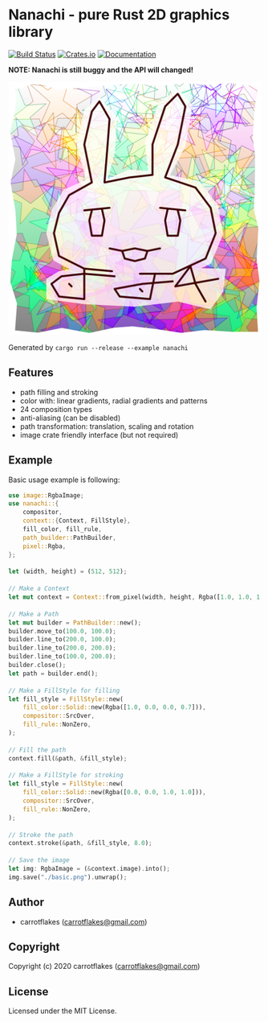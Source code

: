 # Nanachi - pure Rust 2D graphics library

[![Build Status](https://github.com/carrotflakes/nanachi/workflows/Rust/badge.svg)](https://github.com/carrotflakes/nanachi/actions)
[![Crates.io](https://img.shields.io/crates/v/nanachi.svg)](https://crates.io/crates/nanachi)
[![Documentation](https://docs.rs/nanachi/badge.svg)](https://docs.rs/nanachi)

**NOTE: Nanachi is still buggy and the API will changed!**

![nanachi](https://github.com/carrotflakes/nanachi/raw/master/nanachi.png)

Generated by `cargo run --release --example nanachi`

## Features
- path filling and stroking
- color with: linear gradients, radial gradients and patterns
- 24 composition types
- anti-aliasing (can be disabled)
- path transformation: translation, scaling and rotation
- image crate friendly interface (but not required)

## Example
Basic usage example is following:

``` rust
use image::RgbaImage;
use nanachi::{
    compositor,
    context::{Context, FillStyle},
    fill_color, fill_rule,
    path_builder::PathBuilder,
    pixel::Rgba,
};

let (width, height) = (512, 512);

// Make a Context
let mut context = Context::from_pixel(width, height, Rgba([1.0, 1.0, 1.0, 1.0])).high_quality();

// Make a Path
let mut builder = PathBuilder::new();
builder.move_to(100.0, 100.0);
builder.line_to(200.0, 100.0);
builder.line_to(200.0, 200.0);
builder.line_to(100.0, 200.0);
builder.close();
let path = builder.end();

// Make a FillStyle for filling
let fill_style = FillStyle::new(
    fill_color::Solid::new(Rgba([1.0, 0.0, 0.0, 0.7])),
    compositor::SrcOver,
    fill_rule::NonZero,
);

// Fill the path
context.fill(&path, &fill_style);

// Make a FillStyle for stroking
let fill_style = FillStyle::new(
    fill_color::Solid::new(Rgba([0.0, 0.0, 1.0, 1.0])),
    compositor::SrcOver,
    fill_rule::NonZero,
);

// Stroke the path
context.stroke(&path, &fill_style, 8.0);

// Save the image
let img: RgbaImage = (&context.image).into();
img.save("./basic.png").unwrap();
```

## Author

* carrotflakes (carrotflakes@gmail.com)

## Copyright

Copyright (c) 2020 carrotflakes (carrotflakes@gmail.com)

## License

Licensed under the MIT License.

